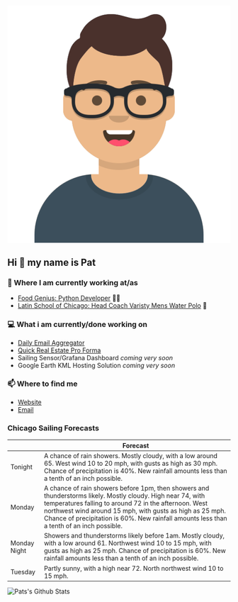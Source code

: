 [![Social banner for p-j-falconer](https://raw.githubusercontent.com/P-J-FALCONER/P-J-FALCONER/master/assets/avataaars.svg)](https://patfalconer.com/)
## Hi :wave: my name is Pat

### 💼 Where I am currently working at/as
- [Food Genius: Python Developer](https://getfoodgenius.com/) 🍔🐍
- [Latin School of Chicago: Head Coach Varisty Mens Water Polo](https://www.latinschool.org/) 🤽


### 💻 What i am currently/done working on
 - [Daily Email Aggregator](https://github.com/P-J-FALCONER/dott_daily_mail)
 - [Quick Real Estate Pro Forma](https://github.com/P-J-FALCONER/henry)
 - Sailing Sensor/Grafana Dashboard *coming very soon*
 - Google Earth KML Hosting Solution *coming very soon*

### 📫 Where to find me
 - [Website](https://patfalconer.com/)
 - [Email](mailto:patrick.j.falconer@gmail.com)


### Chicago Sailing Forecasts
|   | Forecast  |
|---|---|
| Tonight | A chance of rain showers. Mostly cloudy, with a low around 65. West wind 10 to 20 mph, with gusts as high as 30 mph. Chance of precipitation is 40%. New rainfall amounts less than a tenth of an inch possible. |
| Monday | A chance of rain showers before 1pm, then showers and thunderstorms likely. Mostly cloudy. High near 74, with temperatures falling to around 72 in the afternoon. West northwest wind around 15 mph, with gusts as high as 25 mph. Chance of precipitation is 60%. New rainfall amounts less than a tenth of an inch possible. |
| Monday Night | Showers and thunderstorms likely before 1am. Mostly cloudy, with a low around 61. Northwest wind 10 to 15 mph, with gusts as high as 25 mph. Chance of precipitation is 60%. New rainfall amounts less than a tenth of an inch possible. |
| Tuesday | Partly sunny, with a high near 72. North northwest wind 10 to 15 mph. |

![Pats's Github Stats](https://github-readme-stats.vercel.app/api?username=p-j-falconer&show_icons=true&theme=radical)
